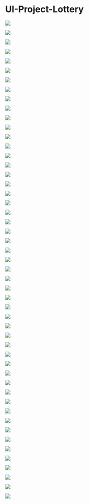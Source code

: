 # UI-Project-Lottery

![](../LibrarypPictures/彩票实现步骤.png)

![](../LibrarypPictures/Snip20160616_22.png)

![](../LibrarypPictures/Snip20160617_1.png)

![](../LibrarypPictures/Snip20160617_2.png)

![](../LibrarypPictures/Snip20160617_4.png)

![](../LibrarypPictures/Snip20160617_5.png)

![](../LibrarypPictures/Snip20160619_13.png)

![](../LibrarypPictures/Snip20160619_2.png)

![](../LibrarypPictures/Snip20160619_20.png)

![](../LibrarypPictures/Snip20160619_3.png)

![](../LibrarypPictures/Snip20160619_4.png)

![](../LibrarypPictures/Snip20160619_5.png)

![](../LibrarypPictures/Snip20160619_6.png)

![](../LibrarypPictures/Snip20160619_7.png)

![](../LibrarypPictures/Snip20160619_8.png)

![](../LibrarypPictures/Snip20160619_9.png)

![](../LibrarypPictures/Snip20160620_10.png)

![](../LibrarypPictures/Snip20160620_2.png)

![](../LibrarypPictures/Snip20160620_3.png)

![](../LibrarypPictures/Snip20160620_4.png)

![](../LibrarypPictures/Snip20160620_5.png)

![](../LibrarypPictures/Snip20160620_6.png)

![](../LibrarypPictures/Snip20160620_7.png)

![](../LibrarypPictures/Snip20160620_8.png)

![](../LibrarypPictures/Snip20160621_1.png)

![](../LibrarypPictures/Snip20160621_10.png)

![](../LibrarypPictures/Snip20160621_11.png)

![](../LibrarypPictures/Snip20160621_13.png)

![](../LibrarypPictures/Snip20160621_14.png)

![](../LibrarypPictures/Snip20160621_2.png)

![](../LibrarypPictures/Snip20160621_3.png)

![](../LibrarypPictures/Snip20160621_4.png)

![](../LibrarypPictures/Snip20160621_5.png)

![](../LibrarypPictures/Snip20160621_6.png)

![](../LibrarypPictures/Snip20160621_7.png)

![](../LibrarypPictures/Snip20160621_9.png)

![](../LibrarypPictures/Snip20160622_1.png)

![](../LibrarypPictures/Snip20160622_3.png)

![](../LibrarypPictures/Snip20160623_1.png)

![](../LibrarypPictures/Snip20160623_2.png)

![](../LibrarypPictures/Snip20160623_3.png)

![](../LibrarypPictures/Snip20160624_1.png)

![](../LibrarypPictures/Snip20160624_2.png)

![](../LibrarypPictures/Snip20160624_3.png)

![](../LibrarypPictures/Snip20160624_4.png)

![](../LibrarypPictures/Snip20160624_5.png)

![](../LibrarypPictures/Snip20160625_1.png)

![](../LibrarypPictures/Snip20160625_2.png)

![](../LibrarypPictures/Snip20160625_3.png)

![](../LibrarypPictures/Snip20160625_4.png)

![](../LibrarypPictures/Snip20160626_2.png)



